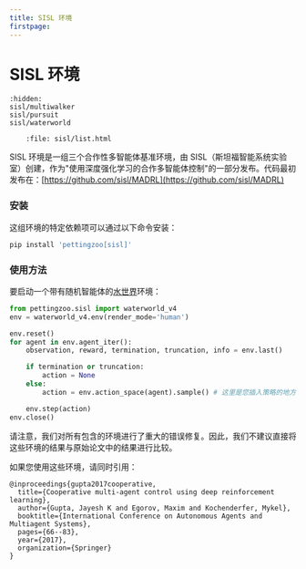 ```yaml
---
title: SISL 环境
firstpage:
---
```


# SISL 环境

```{toctree}
:hidden:
sisl/multiwalker
sisl/pursuit
sisl/waterworld
```

```{raw} html
    :file: sisl/list.html
```

SISL 环境是一组三个合作性多智能体基准环境，由 SISL（斯坦福智能系统实验室）创建，作为"使用深度强化学习的合作多智能体控制"的一部分发布。代码最初发布在：[https://github.com/sisl/MADRL](https://github.com/sisl/MADRL)

### 安装

这组环境的特定依赖项可以通过以下命令安装：

````bash
pip install 'pettingzoo[sisl]'
````

### 使用方法
要启动一个带有随机智能体的[水世界](/environments/sisl/waterworld/)环境：

```python
from pettingzoo.sisl import waterworld_v4
env = waterworld_v4.env(render_mode='human')

env.reset()
for agent in env.agent_iter():
    observation, reward, termination, truncation, info = env.last()

    if termination or truncation:
        action = None
    else:
        action = env.action_space(agent).sample() # 这里是您插入策略的地方

    env.step(action)
env.close()
```

请注意，我们对所有包含的环境进行了重大的错误修复。因此，我们不建议直接将这些环境的结果与原始论文中的结果进行比较。

如果您使用这些环境，请同时引用：

```
@inproceedings{gupta2017cooperative,
  title={Cooperative multi-agent control using deep reinforcement learning},
  author={Gupta, Jayesh K and Egorov, Maxim and Kochenderfer, Mykel},
  booktitle={International Conference on Autonomous Agents and Multiagent Systems},
  pages={66--83},
  year={2017},
  organization={Springer}
}
